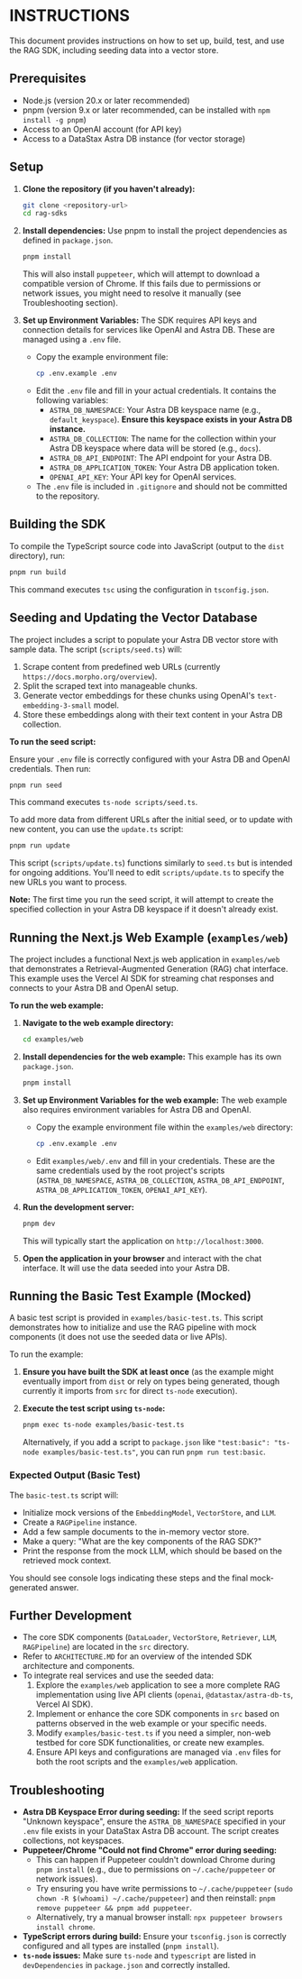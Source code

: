 # INSTRUCTIONS

This document provides instructions on how to set up, build, test, and use the RAG SDK, including seeding data into a vector store.

## Prerequisites

- Node.js (version 20.x or later recommended)
- pnpm (version 9.x or later recommended, can be installed with `npm install -g pnpm`)
- Access to an OpenAI account (for API key)
- Access to a DataStax Astra DB instance (for vector storage)

## Setup

1.  **Clone the repository (if you haven't already):**
    ```bash
    git clone <repository-url>
    cd rag-sdks
    ```

2.  **Install dependencies:**
    Use pnpm to install the project dependencies as defined in `package.json`.
    ```bash
    pnpm install
    ```
    This will also install `puppeteer`, which will attempt to download a compatible version of Chrome. If this fails due to permissions or network issues, you might need to resolve it manually (see Troubleshooting section).

3.  **Set up Environment Variables:**
    The SDK requires API keys and connection details for services like OpenAI and Astra DB. These are managed using a `.env` file.
    *   Copy the example environment file:
        ```bash
        cp .env.example .env
        ```
    *   Edit the `.env` file and fill in your actual credentials. It contains the following variables:
        *   `ASTRA_DB_NAMESPACE`: Your Astra DB keyspace name (e.g., `default_keyspace`). **Ensure this keyspace exists in your Astra DB instance.**
        *   `ASTRA_DB_COLLECTION`: The name for the collection within your Astra DB keyspace where data will be stored (e.g., `docs`).
        *   `ASTRA_DB_API_ENDPOINT`: The API endpoint for your Astra DB.
        *   `ASTRA_DB_APPLICATION_TOKEN`: Your Astra DB application token.
        *   `OPENAI_API_KEY`: Your API key for OpenAI services.
    *   The `.env` file is included in `.gitignore` and should not be committed to the repository.

## Building the SDK

To compile the TypeScript source code into JavaScript (output to the `dist` directory), run:

```bash
pnpm run build
```
This command executes `tsc` using the configuration in `tsconfig.json`.

## Seeding and Updating the Vector Database

The project includes a script to populate your Astra DB vector store with sample data. The script (`scripts/seed.ts`) will:
1.  Scrape content from predefined web URLs (currently `https://docs.morpho.org/overview`).
2.  Split the scraped text into manageable chunks.
3.  Generate vector embeddings for these chunks using OpenAI's `text-embedding-3-small` model.
4.  Store these embeddings along with their text content in your Astra DB collection.

**To run the seed script:**

Ensure your `.env` file is correctly configured with your Astra DB and OpenAI credentials. Then run:
```bash
pnpm run seed
```
This command executes `ts-node scripts/seed.ts`.

To add more data from different URLs after the initial seed, or to update with new content, you can use the `update.ts` script:
```bash
pnpm run update
```
This script (`scripts/update.ts`) functions similarly to `seed.ts` but is intended for ongoing additions. You'll need to edit `scripts/update.ts` to specify the new URLs you want to process.

**Note:** The first time you run the seed script, it will attempt to create the specified collection in your Astra DB keyspace if it doesn't already exist.

## Running the Next.js Web Example (`examples/web`)

The project includes a functional Next.js web application in `examples/web` that demonstrates a Retrieval-Augmented Generation (RAG) chat interface. This example uses the Vercel AI SDK for streaming chat responses and connects to your Astra DB and OpenAI setup.

**To run the web example:**

1.  **Navigate to the web example directory:**
    ```bash
    cd examples/web
    ```

2.  **Install dependencies for the web example:**
    This example has its own `package.json`.
    ```bash
    pnpm install
    ```

3.  **Set up Environment Variables for the web example:**
    The web example also requires environment variables for Astra DB and OpenAI.
    *   Copy the example environment file within the `examples/web` directory:
        ```bash
        cp .env.example .env
        ```
    *   Edit `examples/web/.env` and fill in your credentials. These are the same credentials used by the root project's scripts (`ASTRA_DB_NAMESPACE`, `ASTRA_DB_COLLECTION`, `ASTRA_DB_API_ENDPOINT`, `ASTRA_DB_APPLICATION_TOKEN`, `OPENAI_API_KEY`).

4.  **Run the development server:**
    ```bash
    pnpm dev
    ```
    This will typically start the application on `http://localhost:3000`.

5.  **Open the application in your browser** and interact with the chat interface. It will use the data seeded into your Astra DB.

## Running the Basic Test Example (Mocked)

A basic test script is provided in `examples/basic-test.ts`. This script demonstrates how to initialize and use the RAG pipeline with mock components (it does not use the seeded data or live APIs).

To run the example:

1.  **Ensure you have built the SDK at least once** (as the example might eventually import from `dist` or rely on types being generated, though currently it imports from `src` for direct `ts-node` execution).

2.  **Execute the test script using `ts-node`:**
    ```bash
    pnpm exec ts-node examples/basic-test.ts
    ```
    Alternatively, if you add a script to `package.json` like `"test:basic": "ts-node examples/basic-test.ts"`, you can run `pnpm run test:basic`.

### Expected Output (Basic Test)

The `basic-test.ts` script will:
- Initialize mock versions of the `EmbeddingModel`, `VectorStore`, and `LLM`.
- Create a `RAGPipeline` instance.
- Add a few sample documents to the in-memory vector store.
- Make a query: "What are the key components of the RAG SDK?"
- Print the response from the mock LLM, which should be based on the retrieved mock context.

You should see console logs indicating these steps and the final mock-generated answer.

## Further Development

-   The core SDK components (`DataLoader`, `VectorStore`, `Retriever`, `LLM`, `RAGPipeline`) are located in the `src` directory.
-   Refer to `ARCHITECTURE.MD` for an overview of the intended SDK architecture and components.
-   To integrate real services and use the seeded data:
    1.  Explore the `examples/web` application to see a more complete RAG implementation using live API clients (`openai`, `@datastax/astra-db-ts`, Vercel AI SDK).
    2.  Implement or enhance the core SDK components in `src` based on patterns observed in the web example or your specific needs.
    3.  Modify `examples/basic-test.ts` if you need a simpler, non-web testbed for core SDK functionalities, or create new examples.
    4.  Ensure API keys and configurations are managed via `.env` files for both the root scripts and the `examples/web` application.

## Troubleshooting

-   **Astra DB Keyspace Error during seeding:** If the seed script reports "Unknown keyspace", ensure the `ASTRA_DB_NAMESPACE` specified in your `.env` file exists in your DataStax Astra DB account. The script creates collections, not keyspaces.
-   **Puppeteer/Chrome "Could not find Chrome" error during seeding:**
    *   This can happen if Puppeteer couldn't download Chrome during `pnpm install` (e.g., due to permissions on `~/.cache/puppeteer` or network issues).
    *   Try ensuring you have write permissions to `~/.cache/puppeteer` (`sudo chown -R $(whoami) ~/.cache/puppeteer`) and then reinstall: `pnpm remove puppeteer && pnpm add puppeteer`.
    *   Alternatively, try a manual browser install: `npx puppeteer browsers install chrome`.
-   **TypeScript errors during build:** Ensure your `tsconfig.json` is correctly configured and all types are installed (`pnpm install`).
-   **`ts-node` issues:** Make sure `ts-node` and `typescript` are listed in `devDependencies` in `package.json` and correctly installed.
